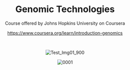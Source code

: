 <div align="center">

# Genomic Technologies

Course offered by Johns Hopkins University on Coursera

https://www.coursera.org/learn/introduction-genomics

<br>

![Test_Img01_900](https://user-images.githubusercontent.com/55017307/132663950-c6d2fe36-c46e-4c92-9e77-63775400eac2.jpg)

![0001](https://user-images.githubusercontent.com/55017307/132663466-b248f76c-1e59-4260-a38b-e17775950c0f.jpg)

</div>

